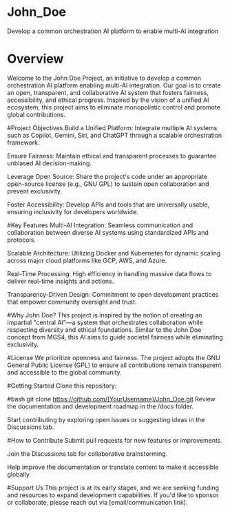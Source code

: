 # John_Doe
Develop a common orchestration AI platform to enable multi-AI integration

# Overview
Welcome to the John Doe Project, an initiative to develop a common orchestration AI platform enabling multi-AI integration. Our goal is to create an open, transparent, and collaborative AI system that fosters fairness, accessibility, and ethical progress. Inspired by the vision of a unified AI ecosystem, this project aims to eliminate monopolistic control and promote global contributions.

#Project Objectives
Build a Unified Platform: Integrate multiple AI systems such as Copilot, Gemini, Siri, and ChatGPT through a scalable orchestration framework.

Ensure Fairness: Maintain ethical and transparent processes to guarantee unbiased AI decision-making.

Leverage Open Source: Share the project's code under an appropriate open-source license (e.g., GNU GPL) to sustain open collaboration and prevent exclusivity.

Foster Accessibility: Develop APIs and tools that are universally usable, ensuring inclusivity for developers worldwide.

#Key Features
Multi-AI Integration: Seamless communication and collaboration between diverse AI systems using standardized APIs and protocols.

Scalable Architecture: Utilizing Docker and Kubernetes for dynamic scaling across major cloud platforms like GCP, AWS, and Azure.

Real-Time Processing: High efficiency in handling massive data flows to deliver real-time insights and actions.

Transparency-Driven Design: Commitment to open development practices that empower community oversight and trust.

#Why John Doe?
This project is inspired by the notion of creating an impartial "central AI"—a system that orchestrates collaboration while respecting diversity and ethical foundations. Similar to the John Doe concept from MGS4, this AI aims to guide societal fairness while eliminating exclusivity.

#License
We prioritize openness and fairness. The project adopts the GNU General Public License (GPL) to ensure all contributions remain transparent and accessible to the global community.

#Getting Started
Clone this repository:

#bash
git clone https://github.com/[YourUsername]/John_Doe.git
Review the documentation and development roadmap in the /docs folder.

Start contributing by exploring open issues or suggesting ideas in the Discussions tab.

#How to Contribute
Submit pull requests for new features or improvements.

Join the Discussions tab for collaborative brainstorming.

Help improve the documentation or translate content to make it accessible globally.

#Support Us
This project is at its early stages, and we are seeking funding and resources to expand development capabilities. If you'd like to sponsor or collaborate, please reach out via [email/communication link].
